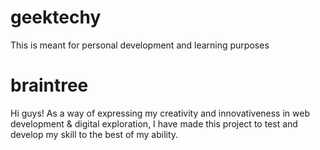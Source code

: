 # geektechy
This is meant for personal development and learning purposes
# braintree
Hi guys!
As a way of expressing my creativity and innovativeness in web development & digital exploration, I have made this project to test and develop my skill to the best of my ability.
